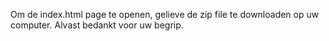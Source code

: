 Om de index.html page te openen, gelieve de zip file te downloaden op uw computer.
Alvast bedankt voor uw begrip.
